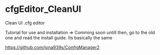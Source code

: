# cfgEditor_CleanUI
Clean UI .cfg editor

Tutorial for use and installation => Comming soon untill then, go to the old one and read the install guide. Its basically the same

https://github.com/jona939s/ConfigManager2
